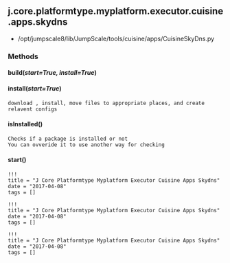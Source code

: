 <!-- toc -->
## j.core.platformtype.myplatform.executor.cuisine.apps.skydns

- /opt/jumpscale8/lib/JumpScale/tools/cuisine/apps/CuisineSkyDns.py

### Methods

#### build(*start=True, install=True*) 

#### install(*start=True*) 

```
download , install, move files to appropriate places, and create relavent configs

```

#### isInstalled() 

```
Checks if a package is installed or not
You can ovveride it to use another way for checking

```

#### start() 


```
!!!
title = "J Core Platformtype Myplatform Executor Cuisine Apps Skydns"
date = "2017-04-08"
tags = []
```

```
!!!
title = "J Core Platformtype Myplatform Executor Cuisine Apps Skydns"
date = "2017-04-08"
tags = []
```

```
!!!
title = "J Core Platformtype Myplatform Executor Cuisine Apps Skydns"
date = "2017-04-08"
tags = []
```
